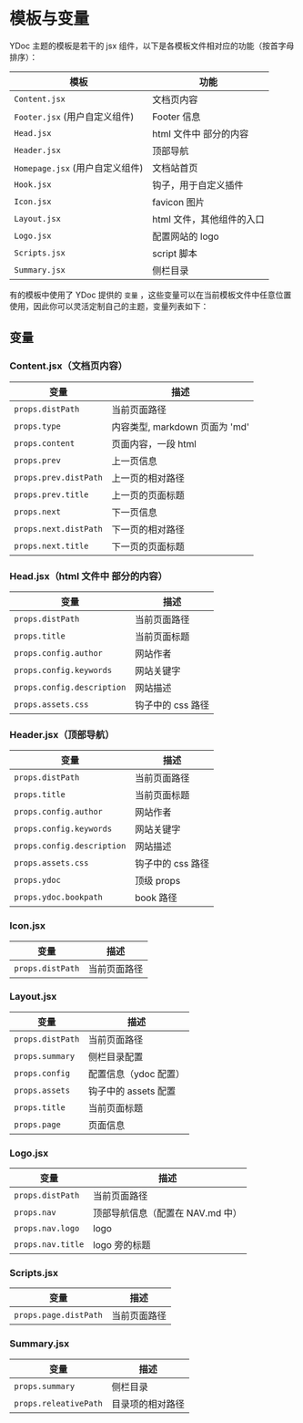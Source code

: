 # 模板与变量

YDoc 主题的模板是若干的 jsx 组件，以下是各模板文件相对应的功能（按首字母排序）：

|模板          | 功能 |
|-----------|------ |
|`Content.jsx`        | 文档页内容 |
|`Footer.jsx` (用户自定义组件)      | Footer 信息  |
|`Head.jsx`      | html 文件中 <head /> 部分的内容 |
|`Header.jsx`      | 顶部导航 |
|`Homepage.jsx` (用户自定义组件)      | 文档站首页 |
|`Hook.jsx`      | 钩子，用于自定义插件 |
|`Icon.jsx`      | favicon 图片 |
|`Layout.jsx`      | html 文件，其他组件的入口 |
|`Logo.jsx`      | 配置网站的 logo |
|`Scripts.jsx`      | script 脚本 |
|`Summary.jsx`      | 侧栏目录 |

有的模板中使用了 YDoc 提供的 ```变量``` ，这些变量可以在当前模板文件中任意位置使用，因此你可以灵活定制自己的主题，变量列表如下：

## 变量

### Content.jsx（文档页内容）

|变量          | 描述 |
|-----------|------ |
|`props.distPath`        | 当前页面路径 |
|`props.type`        | 内容类型, markdown 页面为 'md' |
|`props.content`        | 页面内容，一段 html |
|`props.prev`        | 上一页信息 |
|`props.prev.distPath`   | 上一页的相对路径 |
|`props.prev.title`        | 上一页的页面标题 |
|`props.next`        | 下一页信息 |
|`props.next.distPath`   | 下一页的相对路径 |
|`props.next.title`        | 下一页的页面标题 |

### Head.jsx（html 文件中 <head /> 部分的内容）

|变量          | 描述 |
|-----------|------ |
|`props.distPath`        | 当前页面路径 |
|`props.title`        | 当前页面标题 |
|`props.config.author`        | 网站作者 |
|`props.config.keywords`        | 网站关键字 |
|`props.config.description`        | 网站描述 |
|`props.assets.css`   | 钩子中的 css 路径 |

### Header.jsx（顶部导航）

|变量          | 描述 |
|-----------|------ |
|`props.distPath`        | 当前页面路径 |
|`props.title`        | 当前页面标题 |
|`props.config.author`        | 网站作者 |
|`props.config.keywords`        | 网站关键字 |
|`props.config.description`        | 网站描述 |
|`props.assets.css`   | 钩子中的 css 路径 |
|`props.ydoc`   | 顶级 props |
|`props.ydoc.bookpath`   | book 路径 |


### Icon.jsx

|变量          | 描述 |
|-----------|------ |
|`props.distPath`        | 当前页面路径 |

### Layout.jsx

|变量          | 描述 |
|-----------|------ |
|`props.distPath`        | 当前页面路径 |
|`props.summary`        | 侧栏目录配置 |
|`props.config`        | 配置信息（ydoc 配置） |
|`props.assets`   | 钩子中的 assets 配置 |
|`props.title`        | 当前页面标题 |
|`props.page`        | 页面信息 |

### Logo.jsx

|变量          | 描述 |
|-----------|------ |
|`props.distPath`        | 当前页面路径 |
|`props.nav`        | 顶部导航信息（配置在 NAV.md 中） |
|`props.nav.logo`        | logo |
|`props.nav.title`        | logo 旁的标题 |

### Scripts.jsx

|变量          | 描述 |
|-----------|------ |
|`props.page.distPath` | 当前页面路径 |

### Summary.jsx

|变量          | 描述 |
|-----------|------ |
|`props.summary` | 侧栏目录 |
|`props.releativePath` | 目录项的相对路径 |